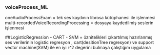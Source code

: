 ### voiceProcess_ML
oneAudioProcessExam = tek ses kaydının librosa kütüphanesi ile işlenmesi
multi-recordedVoiceRecordingProcessing = dosyaya kaydedilmiş seslerin işlenmesi 

##LogisticRegression - CART - SVM =
  öznitelikleri çıkartılmış hazırlanmış ses verilerinin  logistic regresyon , cart(desitionTree regresyon) ve support vector machine(SVM)  ile en iyi r^2 degerini bulmaya çalıştığım uygulama  

